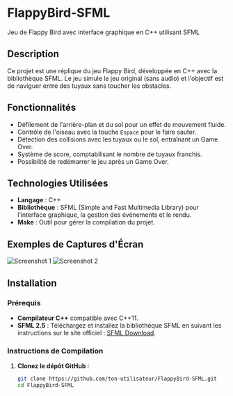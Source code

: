 # FlappyBird-SFML

Jeu de Flappy Bird avec interface graphique en C++ utilisant SFML

## Description

Ce projet est une réplique du jeu Flappy Bird, développée en C++ avec la bibliothèque SFML. Le jeu simule le jeu original (sans audio) et l'objectif est de naviguer entre des tuyaux sans toucher les obstacles.

## Fonctionnalités

- Défilement de l'arrière-plan et du sol pour un effet de mouvement fluide.
- Contrôle de l'oiseau avec la touche `Espace` pour le faire sauter.
- Détection des collisions avec les tuyaux ou le sol, entraînant un Game Over.
- Système de score, comptabilisant le nombre de tuyaux franchis.
- Possibilité de redémarrer le jeu après un Game Over.

## Technologies Utilisées

- **Langage** : C++
- **Bibliothèque** : SFML (Simple and Fast Multimedia Library) pour l’interface graphique, la gestion des événements et le rendu.
- **Make** : Outil pour gérer la compilation du projet.

## Exemples de Captures d'Écran

![Screenshot 1](assets/screenshots/screenshot1.png)
![Screenshot 2](assets/screenshots/screenshot2.png)


## Installation

### Prérequis

- **Compilateur C++** compatible avec C++11.
- **SFML 2.5** : Téléchargez et installez la bibliothèque SFML en suivant les instructions sur le site officiel : [SFML Download](https://www.sfml-dev.org/download.php).

### Instructions de Compilation

1. **Clonez le dépôt GitHub** :

   ```bash
   git clone https://github.com/ton-utilisateur/FlappyBird-SFML.git
   cd FlappyBird-SFML
